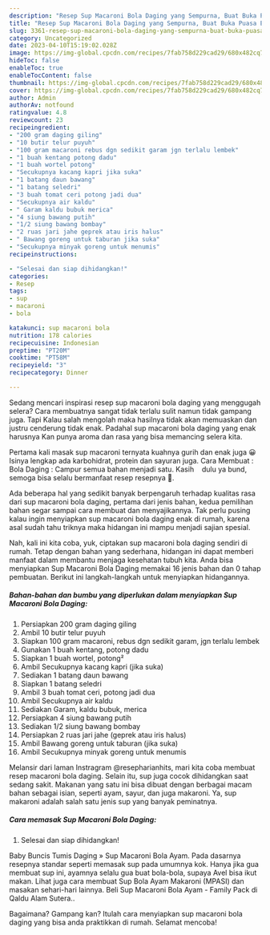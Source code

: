 ```yaml
---
description: "Resep Sup Macaroni Bola Daging yang Sempurna, Buat Buka Puasa Enak Banget"
title: "Resep Sup Macaroni Bola Daging yang Sempurna, Buat Buka Puasa Enak Banget"
slug: 3361-resep-sup-macaroni-bola-daging-yang-sempurna-buat-buka-puasa-enak-banget
category: Uncategorized
date: 2023-04-10T15:19:02.028Z
image: https://img-global.cpcdn.com/recipes/7fab758d229cad29/680x482cq70/sup-macaroni-bola-daging-foto-resep-utama.jpg
hideToc: false
enableToc: true
enableTocContent: false
thumbnail: https://img-global.cpcdn.com/recipes/7fab758d229cad29/680x482cq70/sup-macaroni-bola-daging-foto-resep-utama.jpg
cover: https://img-global.cpcdn.com/recipes/7fab758d229cad29/680x482cq70/sup-macaroni-bola-daging-foto-resep-utama.jpg
author: Admin
authorAv: notfound
ratingvalue: 4.8
reviewcount: 23
recipeingredient:
- "200 gram daging giling"
- "10 butir telur puyuh"
- "100 gram macaroni rebus dgn sedikit garam jgn terlalu lembek"
- "1 buah kentang potong dadu"
- "1 buah wortel potong"
- "Secukupnya kacang kapri jika suka"
- "1 batang daun bawang"
- "1 batang seledri"
- "3 buah tomat ceri potong jadi dua"
- "Secukupnya air kaldu"
- " Garam kaldu bubuk merica"
- "4 siung bawang putih"
- "1/2 siung bawang bombay"
- "2 ruas jari jahe geprek atau iris halus"
- " Bawang goreng untuk taburan jika suka"
- "Secukupnya minyak goreng untuk menumis"
recipeinstructions:

- "Selesai dan siap dihidangkan!"
categories:
- Resep
tags:
- sup
- macaroni
- bola

katakunci: sup macaroni bola 
nutrition: 178 calories
recipecuisine: Indonesian
preptime: "PT20M"
cooktime: "PT58M"
recipeyield: "3"
recipecategory: Dinner

---
```



Sedang mencari inspirasi resep sup macaroni bola daging yang menggugah selera? Cara membuatnya sangat tidak terlalu sulit namun tidak gampang juga. Tapi Kalau salah mengolah maka hasilnya tidak akan memuaskan dan justru cenderung tidak enak. Padahal sup macaroni bola daging yang enak harusnya Kan punya aroma dan rasa yang bisa memancing selera kita.


Pertama kali masak sup macaroni ternyata kuahnya gurih dan enak juga 😀Isinya lengkap ada karbohidrat, protein dan sayuran juga. Cara Membuat : Bola Daging : Campur semua bahan menjadi satu. Kasih ️ ️ ️ dulu ya bund, semoga bisa selalu bermanfaat resep resepnya 🤗⁣.

Ada beberapa hal yang sedikit banyak berpengaruh terhadap kualitas rasa dari sup macaroni bola daging, pertama dari jenis bahan, kedua pemilihan bahan segar sampai cara membuat dan menyajikannya. Tak perlu pusing kalau ingin menyiapkan sup macaroni bola daging enak di rumah, karena asal sudah tahu triknya maka hidangan ini mampu menjadi sajian spesial.


Nah, kali ini kita coba, yuk, ciptakan sup macaroni bola daging sendiri di rumah. Tetap dengan bahan yang sederhana, hidangan ini dapat memberi manfaat dalam membantu menjaga kesehatan tubuh kita. Anda bisa menyiapkan Sup Macaroni Bola Daging memakai 16 jenis bahan dan 0 tahap pembuatan. Berikut ini langkah-langkah untuk menyiapkan hidangannya.

<!--inarticleads1-->

##### Bahan-bahan dan bumbu yang diperlukan dalam menyiapkan Sup Macaroni Bola Daging:

1. Persiapkan 200 gram daging giling
1. Ambil 10 butir telur puyuh
1. Siapkan 100 gram macaroni, rebus dgn sedikit garam, jgn terlalu lembek
1. Gunakan 1 buah kentang, potong dadu
1. Siapkan 1 buah wortel, potong²
1. Ambil Secukupnya kacang kapri (jika suka)
1. Sediakan 1 batang daun bawang
1. Siapkan 1 batang seledri
1. Ambil 3 buah tomat ceri, potong jadi dua
1. Ambil Secukupnya air kaldu
1. Sediakan  Garam, kaldu bubuk, merica
1. Persiapkan 4 siung bawang putih
1. Sediakan 1/2 siung bawang bombay
1. Persiapkan 2 ruas jari jahe (geprek atau iris halus)
1. Ambil  Bawang goreng untuk taburan (jika suka)
1. Ambil Secukupnya minyak goreng untuk menumis


Melansir dari laman Instragram @resepharianhits, mari kita coba membuat resep macaroni bola daging. Selain itu, sup juga cocok dihidangkan saat sedang sakit. Makanan yang satu ini bisa dibuat dengan berbagai macam bahan sebagai isian, seperti ayam, sayur, dan juga makaroni. Ya, sup makaroni adalah salah satu jenis sup yang banyak peminatnya. 

<!--inarticleads2-->

##### Cara memasak Sup Macaroni Bola Daging:


1. Selesai dan siap dihidangkan!

Baby Buncis Tumis Daging » Sup Macaroni Bola Ayam. Pada dasarnya resepnya standar seperti memasak sup pada umumnya kok. Hanya jika gua membuat sup ini, ayamnya selalu gua buat bola-bola, supaya Avel bisa ikut makan. Lihat juga cara membuat Sup Bola Ayam Makaroni (MPASI) dan masakan sehari-hari lainnya. Beli Sup Macaroni Bola Ayam - Family Pack di Qaldu Alam Sutera.. 

Bagaimana? Gampang kan? Itulah cara menyiapkan sup macaroni bola daging yang bisa anda praktikkan di rumah. Selamat mencoba!
